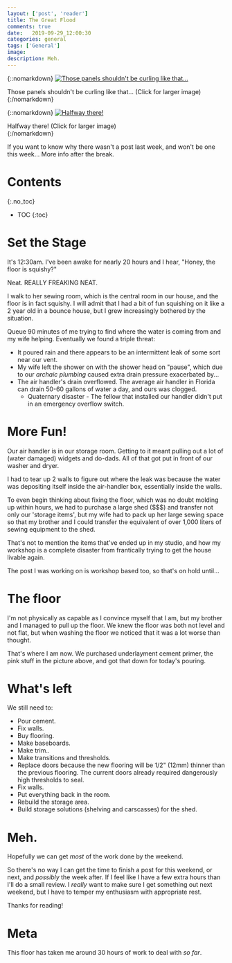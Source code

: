 ```yaml
---
layout: ['post', 'reader']
title: The Great Flood
comments: true
date:   2019-09-29_12:00:30 
categories: general
tags: ['General']
image:
description: Meh.
---
```


{::nomarkdown}
<a href="/assets/General/Flood20192.jpg">
<img src="/assets/General/Thumbnails/Flood20192.jpg" alt="Those panels shouldn't be curling like that...">
</a>
<div class="image-caption">Those panels shouldn't be curling like that... (Click for larger image)</div>
{:/nomarkdown}

{::nomarkdown}
<a href="/assets/General/Flood2019.jpg">
<img src="/assets/General/Thumbnails/Flood2019.jpg" alt="Halfway there!">
</a>
<div class="image-caption">Halfway there! (Click for larger image)</div>
{:/nomarkdown}


If you want to know why there wasn't a post last week, and won't be one this week... More info after the break.

<!--more-->



# Contents
{:.no_toc}
* TOC
{:toc}

# Set the Stage

It's 12:30am. I've been awake for nearly 20 hours and I hear, "Honey, the floor is squishy?"

Neat. REALLY FREAKING NEAT.

I walk to her sewing room, which is the central room in our house, and the floor is in fact squishy. I will admit that I had a bit of fun squishing on it like a 2 year old in a bounce house, but I grew increasingly bothered by the situation.

Queue 90 minutes of me trying to find where the water is coming from and my wife helping. Eventually we found a triple threat:

* It poured rain and there appears to be an intermittent leak of some sort near our vent.
* My wife left the shower on with the shower head on "pause", which due to our _archaic plumbing_ caused extra drain pressure exacerbated by...
* The air handler's drain overflowed. The average air handler in Florida can drain 50-60 gallons of water a day, and ours was clogged.
    * Quaternary disaster - The fellow that installed our handler didn't put in an emergency overflow switch.

# More Fun!

Our air handler is in our storage room. Getting to it meant pulling out a lot of (water damaged) widgets and do-dads. All of that got put in front of our washer and dryer.

I had to tear up 2 walls to figure out where the leak was because the water was depositing itself inside the air-handler box, essentially inside the walls.

To even begin thinking about fixing the floor, which was no doubt molding up within hours, we had to purchase a large shed ($$$) and transfer not only our 'storage items', but my wife had to pack up her large sewing space so that my brother and I could transfer the equivalent of over 1,000 liters of sewing equipment to the shed.

That's not to mention the items that've ended up in my studio, and how my workshop is a complete disaster from frantically trying to get the house livable again.

The post I was working on is workshop based too, so that's on hold until...

# The floor

I'm not physically as capable as I convince myself that I am, but my brother and I managed to pull up the floor. We knew the floor was both not level and not flat, but when washing the floor we noticed that it was a lot worse than thought.

That's where I am now. We purchased underlayment cement primer, the pink stuff in the picture above, and got that down for today's pouring.

# What's left

We still need to:

* Pour cement.
* Fix walls.
* Buy flooring.
* Make baseboards.
* Make trim..
* Make transitions and thresholds.
* Replace doors because the new flooring will be 1/2" (12mm) thinner than the previous flooring. The current doors already required dangerously high thresholds to seal.
* Fix walls.
* Put everything back in the room.
* Rebuild the storage area.
* Build storage solutions (shelving and carscasses) for the shed.

# Meh.

Hopefully we can get _most_ of the work done by the weekend.

So there's no way I can get the time to finish a post for this weekend, or next, and _possibly_ the week after. If I feel like I have a few extra hours than I'll do a small review. I _really_ want to make sure I get something out next weekend, but I have to temper my enthusiasm with appropriate rest.

Thanks for reading!

# Meta

This floor has taken me around 30 hours of work to deal with _so far_.




